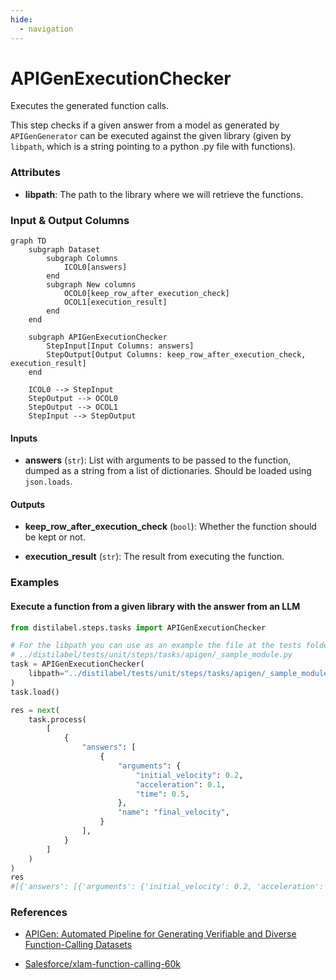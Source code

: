 ```yaml
---
hide:
  - navigation
---
```

# APIGenExecutionChecker

Executes the generated function calls.



This step checks if a given answer from a model as generated by `APIGenGenerator`
    can be executed against the given library (given by `libpath`, which is a string
    pointing to a python .py file with functions).





### Attributes

- **libpath**: The path to the library where we will retrieve the functions.





### Input & Output Columns

``` mermaid
graph TD
	subgraph Dataset
		subgraph Columns
			ICOL0[answers]
		end
		subgraph New columns
			OCOL0[keep_row_after_execution_check]
			OCOL1[execution_result]
		end
	end

	subgraph APIGenExecutionChecker
		StepInput[Input Columns: answers]
		StepOutput[Output Columns: keep_row_after_execution_check, execution_result]
	end

	ICOL0 --> StepInput
	StepOutput --> OCOL0
	StepOutput --> OCOL1
	StepInput --> StepOutput

```


#### Inputs


- **answers** (`str`): List with arguments to be passed to the function,  dumped as a string from a list of dictionaries. Should be loaded using  `json.loads`.




#### Outputs


- **keep_row_after_execution_check** (`bool`): Whether the function should be kept or not.

- **execution_result** (`str`): The result from executing the function.





### Examples


#### Execute a function from a given library with the answer from an LLM
```python
from distilabel.steps.tasks import APIGenExecutionChecker

# For the libpath you can use as an example the file at the tests folder:
# ../distilabel/tests/unit/steps/tasks/apigen/_sample_module.py
task = APIGenExecutionChecker(
    libpath="../distilabel/tests/unit/steps/tasks/apigen/_sample_module.py",
)
task.load()

res = next(
    task.process(
        [
            {
                "answers": [
                    {
                        "arguments": {
                            "initial_velocity": 0.2,
                            "acceleration": 0.1,
                            "time": 0.5,
                        },
                        "name": "final_velocity",
                    }
                ],
            }
        ]
    )
)
res
#[{'answers': [{'arguments': {'initial_velocity': 0.2, 'acceleration': 0.1, 'time': 0.5}, 'name': 'final_velocity'}], 'keep_row_after_execution_check': True, 'execution_result': ['0.25']}]
```




### References

- [APIGen: Automated Pipeline for Generating Verifiable and Diverse Function-Calling Datasets](https://arxiv.org/abs/2406.18518)

- [Salesforce/xlam-function-calling-60k](https://huggingface.co/datasets/Salesforce/xlam-function-calling-60k)


